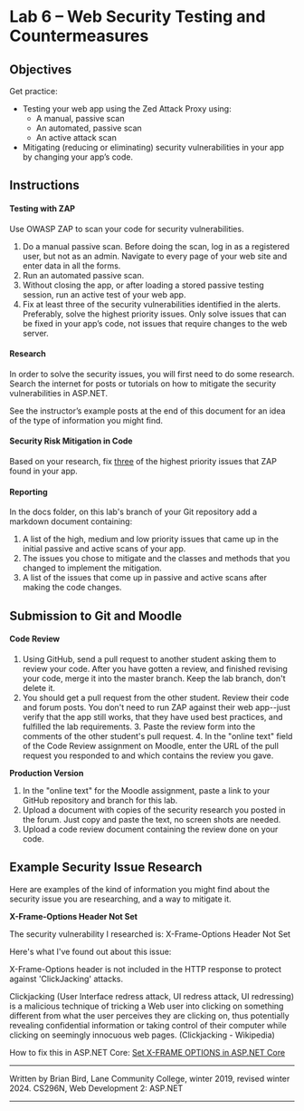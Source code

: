 # Lab 6 – Web Security Testing and Countermeasures

## Objectives

Get practice:

- Testing your web app using the Zed Attack Proxy using:
  - A manual, passive scan
  - An automated, passive scan
  - An active attack scan
- Mitigating (reducing or eliminating) security vulnerabilities in your app by changing your app’s code.

## Instructions

#### Testing with ZAP

Use OWASP ZAP to scan your code for security vulnerabilities.

1. Do a manual passive scan.
   Before doing the scan, log in as a registered user, but not as an admin. Navigate to every page of your web site and enter data in all the forms.  
2. Run an automated passive scan.
3. Without closing the app, or after loading a stored passive testing session, run an active test of your web app.
4. Fix at least three of the security vulnerabilities identified in the alerts. Preferably, solve the highest priority issues. Only solve issues that can be fixed in your app’s code, not issues that require changes to the web server.

#### Research

In order to solve the security issues, you will first need to do some research. Search the internet for posts or tutorials on how to mitigate the security vulnerabilities in ASP.NET.

See the instructor’s example posts at the end of this document for an idea of the type of information you might find.

#### Security Risk Mitigation in Code

Based on your research, fix <u>three</u> of the highest priority issues that ZAP found in your app.

#### Reporting

In the docs folder, on this lab's branch of your Git repository add a markdown document containing:

1. A list of the high, medium and low priority issues that came up in the initial passive and active scans of your app.
2. The issues you chose to mitigate and the classes and methods that you changed to implement the mitigation.
3. A list of the issues that come up in passive and active scans after making the code changes.

## Submission to Git and Moodle

####  Code Review

   1. Using GitHub, send a pull request to another student asking them to review your code. After you have gotten a review, and finished revising your code, merge it into the master branch. Keep the lab branch, don't delete it.
   2. You should get a pull request from the other student. Review their code and forum posts. You don't need to run ZAP against their web app--just verify that the app still works, that they have used best practices, and fulfilled the lab requirements.
      3. Paste the review form into the comments of the other student's pull request.
      4. In the "online text" field of the Code Review assignment on Moodle, enter the URL of the pull request you responded to and which contains the review you gave.

   **Production Version**

1. In the "online text" for the Moodle assignment, paste a link to your GitHub repository and branch for this lab.
2. Upload a document with copies of the security research you posted in the forum. Just copy and paste the text, no screen shots are needed.
3. Upload a code review document containing the review done on your code.



## Example Security Issue Research

Here are examples of the kind of information you might find about the security issue you are researching, and a way to mitigate it.

**X-Frame-Options Header Not Set**

The security vulnerability I researched is: X-Frame-Options Header Not Set

Here's what I've found out about this issue:

X-Frame-Options header is not included in the HTTP response to protect against 'ClickJacking' attacks.

Clickjacking (User Interface redress attack, UI redress attack, UI redressing) is a malicious technique of tricking a Web user into clicking on something different from what the user perceives they are clicking on, thus potentially revealing confidential information or taking control of their computer while clicking on seemingly innocuous web pages. (Clickjacking - Wikipedia)

How to fix this in ASP.NET Core: [Set X-FRAME OPTIONS in ASP.NET Core](https://dotnetcoretutorials.com/2017/01/08/set-x-frame-options-asp-net-core/)

 

------

Written by Brian Bird, Lane Community College, winter 2019, revised winter <time>2024</time>.
CS296N, Web Development 2: ASP.NET

------

